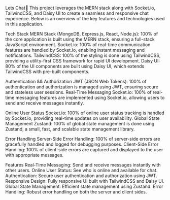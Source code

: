 Lets Chat🤠
This project leverages the MERN stack along with Socket.io, TailwindCSS, and Daisy UI to create a seamless and responsive chat experience. 
Below is an overview of the key features and technologies used in this application.

Tech Stack
MERN Stack (MongoDB, Express.js, React, Node.js): 100% of the core application is built using the MERN stack, ensuring a full-stack JavaScript environment.
Socket.io: 100% of real-time communication features are handled by Socket.io, enabling instant messaging and notifications.
TailwindCSS: 100% of the styling is done using TailwindCSS, providing a utility-first CSS framework for rapid UI development.
Daisy UI: 80% of the UI components are built using Daisy UI, which extends TailwindCSS with pre-built components.

Authentication && Authorization
JWT (JSON Web Tokens): 100% of authentication and authorization is managed using JWT, ensuring secure and stateless user sessions.
Real-Time Messaging
Socket.io: 100% of real-time messaging features are implemented using Socket.io, allowing users to send and receive messages instantly.

Online User Status
Socket.io: 100% of online user status tracking is handled by Socket.io, providing real-time updates on user availability.
Global State Management
Zustand: 100% of global state management is done using Zustand, a small, fast, and scalable state management library.

Error Handling
Server-Side Error Handling: 100% of server-side errors are gracefully handled and logged for debugging purposes.
Client-Side Error Handling: 100% of client-side errors are captured and displayed to the user with appropriate messages.

Features
Real-Time Messaging: Send and receive messages instantly with other users.
Online User Status: See who is online and available for chat.
Authentication: Secure user authentication and authorization using JWT.
Responsive Design: Fully responsive UI built with TailwindCSS and Daisy UI.
Global State Management: Efficient state management using Zustand.
Error Handling: Robust error handling on both the server and client sides.
